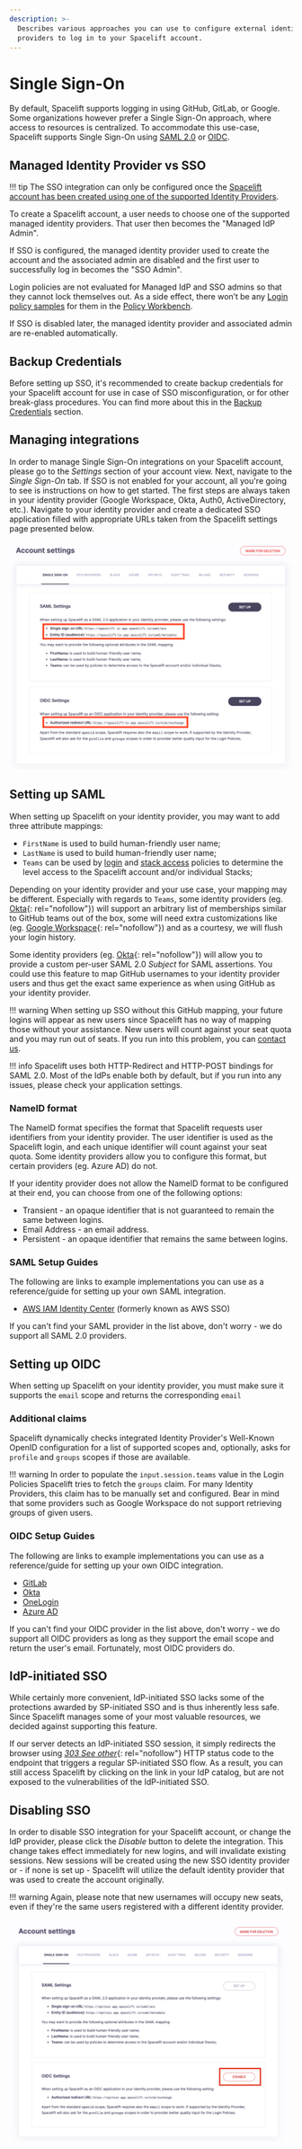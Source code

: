 ```yaml
---
description: >-
  Describes various approaches you can use to configure external identity
  providers to log in to your Spacelift account.
---
```


# Single Sign-On

By default, Spacelift supports logging in using GitHub, GitLab, or Google. Some organizations however prefer a Single Sign-On approach, where access to resources is centralized. To accommodate this use-case, Spacelift supports Single Sign-On using [SAML 2.0](#setting-up-saml) or [OIDC](#setting-up-oidc).

## Managed Identity Provider vs SSO

!!! tip
    The SSO integration can only be configured once the [Spacelift account has been created using one of the supported Identity Providers](../../getting-started.md#step-1-create-your-spacelift-account).

To create a Spacelift account, a user needs to choose one of the supported managed identity providers. That user then becomes the "Managed IdP Admin".

If SSO is configured, the managed identity provider used to create the account and the associated admin are disabled and the first user to successfully log in becomes the "SSO Admin".

Login policies are not evaluated for Managed IdP and SSO admins so that they cannot lock themselves out. As a side effect, there won’t be any [Login policy samples](../../concepts/policy/README.md#sampling-policy-inputs) for them in the [Policy Workbench](../../concepts/policy/README.md#policy-workbench-in-practice).

If SSO is disabled later, the managed identity provider and associated admin are re-enabled automatically.

## Backup Credentials
Before setting up SSO, it's recommended to create backup credentials for your Spacelift account for use in case of SSO misconfiguration, or for other break-glass procedures. You can find more about this in the [Backup Credentials](./backup-credentials.md) section.

## Managing integrations

In order to manage Single Sign-On integrations on your Spacelift account, please go to the _Settings_ section of your account view. Next, navigate to the _Single Sign-On_ tab. If SSO is not enabled for your account, all you're going to see is instructions on how to get started. The first steps are always taken in your identity provider (Google Workspace, Okta, Auth0, ActiveDirectory, etc.). Navigate to your identity provider and create a dedicated SSO application filled with appropriate URLs taken from the Spacelift settings page presented below.

![These URLs will be different for your account](../../assets/screenshots/sso_settings.png)

## Setting up SAML

When setting up Spacelift on your identity provider, you may want to add three attribute mappings:

- `FirstName` is used to build human-friendly user name;
- `LastName` is used to build human-friendly user name;
- `Teams` can be used by [login](../../concepts/policy/login-policy.md) and [stack access](../../concepts/policy/stack-access-policy.md) policies to determine the level access to the Spacelift account and/or individual Stacks;

Depending on your identity provider and your use case, your mapping may be different. Especially with regards to `Teams`, some identity providers (eg. [Okta](https://www.okta.com/){: rel="nofollow"}) will support an arbitrary list of memberships similar to GitHub teams out of the box, some will need extra customizations like (eg. [Google Workspace](https://support.google.com/a/answer/6327792?hl=en){: rel="nofollow"}) and as a courtesy, we will flush your login history.

Some identity providers (eg. [Okta](https://www.okta.com/){: rel="nofollow"}) will allow you to provide a custom per-user SAML 2.0 _Subject_ for SAML assertions. You could use this feature to map GitHub usernames to your identity provider users and thus get the exact same experience as when using GitHub as your identity provider.

!!! warning
    When setting up SSO without this GitHub mapping, your future logins will appear as new users since Spacelift has no way of mapping those without your assistance. New users will count against your seat quota and you may run out of seats. If you run into this problem, you can [contact us](https://spacelift.io/contact).

!!! info
    Spacelift uses both HTTP-Redirect and HTTP-POST bindings for SAML 2.0. Most of the IdPs enable both by default, but if you run into any issues, please check your application settings.

### NameID format

The NameID format specifies the format that Spacelift requests user identifiers from your identity provider. The user identifier is used as the Spacelift login, and each unique identifier will count against your seat quota. Some identity providers allow you to configure this format, but certain providers (eg. Azure AD) do not.

If your identity provider does not allow the NameID format to be configured at their end, you can choose from one of the following options:

- Transient - an opaque identifier that is not guaranteed to remain the same between logins.
- Email Address - an email address.
- Persistent - an opaque identifier that remains the same between logins.

### SAML Setup Guides

The following are links to example implementations you can use as a reference/guide for setting up your own SAML integration.

- [AWS IAM Identity Center](./aws-iam-identity-saml-setup-guide.md) (formerly known as AWS SSO)

If you can't find your SAML provider in the list above, don't worry - we do support all SAML 2.0 providers.

## Setting up OIDC

When setting up Spacelift on your identity provider, you must make sure it supports the `email` scope and returns the corresponding `email`

### Additional claims

Spacelift dynamically checks integrated Identity Provider's Well-Known OpenID configuration for a list of supported scopes and, optionally, asks for `profile` and `groups` scopes if those are available.

!!! warning
    In order to populate the `input.session.teams` value in the Login Policies Spacelift tries to fetch the `groups` claim. For many Identity Providers, this claim has to be manually set and configured. Bear in mind that some providers such as Google Workspace do not support retrieving groups of given users.

### OIDC Setup Guides

The following are links to example implementations you can use as a reference/guide for setting up your own OIDC integration.

- [GitLab](./gitlab-oidc-setup-guide.md)
- [Okta](./okta-oidc-setup-guide.md)
- [OneLogin](./onelogin-oidc-setup-guide.md)
- [Azure AD](./azure-ad-oidc-setup-guide.md)

If you can't find your OIDC provider in the list above, don't worry - we do support all OIDC providers as long as they support the email scope and return the user's email. Fortunately, most OIDC providers do.

## IdP-initiated SSO

While certainly more convenient, IdP-initiated SSO lacks some of the protections awarded by SP-initiated SSO and is thus inherently less safe. Since Spacelift manages some of your most valuable resources, we decided against supporting this feature.

If our server detects an IdP-initiated SSO session, it simply redirects the browser using [_303 See other_](https://en.wikipedia.org/wiki/HTTP_303){: rel="nofollow"} HTTP status code to the endpoint that triggers a regular SP-initiated SSO flow. As a result, you can still access Spacelift by clicking on the link in your IdP catalog, but are not exposed to the vulnerabilities of the IdP-initiated SSO.

## Disabling SSO

In order to disable SSO integration for your Spacelift account, or change the IdP provider, please click the _Disable_ button to delete the integration. This change takes effect immediately for new logins, and will invalidate existing sessions. New sessions will be created using the new SSO identity provider or - if none is set up - Spacelift will utilize the default identity provider that was used to create the account originally.

!!! warning
    Again, please note that new usernames will occupy new seats, even if they're the same users registered with a different identity provider.

![](../../assets/screenshots/disable-oidc.png)
